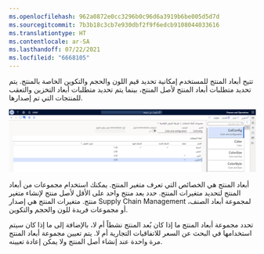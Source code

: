 ```yaml
---
ms.openlocfilehash: 962a0872e0cc3296b0c96d6a3919b6be005d5d7d
ms.sourcegitcommit: 7b3b18c3cb7e930dbf2f9f6edcb9108044033616
ms.translationtype: HT
ms.contentlocale: ar-SA
ms.lasthandoff: 07/22/2021
ms.locfileid: "6668105"
---
```

تتيح أبعاد المنتج للمستخدم إمكانية تحديد قيم اللون والحجم والتكوين الخاصة بالمنتج. يتم تحديد متطلبات أبعاد المنتج لأصل المنتج، بينما يتم تحديد متطلبات أبعاد التخزين والتعقب للمنتجات التي تم إصدارها.

![لقطة شاشة لصفحة مجموعات أبعاد المنتج.](../media/product-dim-groups.png)

أبعاد المنتج هي الخصائص التي تعرف متغير المنتج. يمكنك استخدام مجموعات من أبعاد المنتج لتحديد متغيرات المنتج. حدد بعد منتج واحد على الأقل لأصل منتج لإنشاء متغير منتج. متغيرات المنتج هي إصدار Supply Chain Management لمجموعة أبعاد الصنف، أو مجموعات فريدة للون والحجم والتكوين.

تحدد مجموعة أبعاد المنتج ما إذا كان بُعد المنتج نشطاً أم لا، بالإضافة إلى ما إذا كان سيتم استخدامها في البحث عن السعر للاتفاقيات التجارية أم لا. يتم تعيين مجموعة أبعاد المنتج مرة واحدة عند إنشاء أصل المنتج ولا يمكن إعادة تعيينه.
